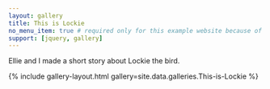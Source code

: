 ```yaml
---
layout: gallery
title: This is Lockie
no_menu_item: true # required only for this example website because of menu construction
support: [jquery, gallery]
---
```


Ellie and I made a short story about Lockie the bird.


{% include gallery-layout.html gallery=site.data.galleries.This-is-Lockie %}
